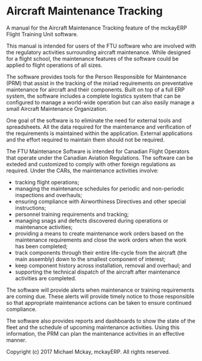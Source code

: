 # Aircraft Maintenance Tracking

A manual for the Aircraft Maintenance Tracking feature of the mckayERP Flight Training Unit software.

This manual is intended for users of the FTU software who are involved with the regulatory activities surrounding aircraft maintenance.  While designed for a flight school, the maintenance features of the software could be applied to flight operations of all sizes.

The software provides tools for the Person Responsible for Maintenance \(PRM\) that assist in the tracking of the miriad requirements on preventative maintenance for aircraft and their components.  Built on top of a full ERP system, the software includes a complete logistics system that can be configured to manage a world-wide operation but can also easily manage a small Aircraft Maintenance Organization.

One goal of the software is to eliminate the need for external tools and spreadsheets.  All the data required for the maintenance and verification of the requirements is maintained within the application.  External applications and the effort required to maintain them should not be required.

The FTU Maintenance Software is intended for Canadian Flight Operators that operate under the Canadian Aviation Regulations.  The software can be exteded and customized to comply with other foreign regulations as required.  Under the CARs, the maintenance activities involve:

* tracking flight operations;
* managing the maintenance schedules for periodic and non-periodic inspections and overhauls;
* ensuring compliance with Airworthiness Directives and other special instructions;
* personnel training requirements and tracking;
* managing snags and defects discovered during operations or maintenance activities;
* providing a means to create maintenance work orders based on the maintenance requirements and close the work orders when the work has been completed;
* track components through their entire life-cycle from the aircraft \(the main assembly\) down to the smallest component of interest;
* keep component history across installation, removal and overhaul; and
* supporting the technical dispatch of the aircraft after maintenance activities are completed.

The software will provide alerts when maintenance or training requirements are coming due.  These alerts will provide timely notice to those responsible so that appropriate maintenance actions can be taken to ensure continued compliance.  

The software also provides reports and dashboards to show the state of the fleet and the schedule of upcoming maintenance activities.  Using this information, the PRM can plan the maintenance activities in an effective manner.





Copyright \(c\) 2017 Michael Mckay, mckayERP.  All rights reserved.



